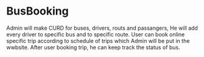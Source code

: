 # BusBooking
Admin will make CURD for buses, drivers, routs and passangers, He will add every driver to specific bus and to specific route. 
User can book online specific trip according to schedule of trips which Admin will be put in the wwbsite. 
After user booking trip, he can keep track the status of bus.
